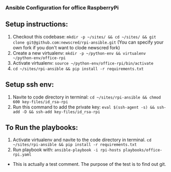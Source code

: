 ### Ansible Configuration for office RaspberryPi

## Setup instructions:

1. Checkout this codebase: `mkdir -p ~/sites/ && cd ~/sites/ && git clone git@github.com:newscred/rpi-ansible.git` (You can specify your own fork if you don't want to clode newscred fork)
2. Create a new virtualenv: `mkdir -p ~/python-env && virtualenv ~/python-env/office-rpi`
3. Activate virtualenv: `source ~/python-env/office-rpi/bin/activate`
4. `cd ~/sites/rpi-ansible && pip install -r requirements.txt`

## Setup ssh env:
1. Navite to code directory in terminal: `cd ~/sites/rpi-ansible && chmod 600 key-files/id_rsa-rpi`
2. Run this command to add the private key: `eval $(ssh-agent -s) && ssh-add -D && ssh-add key-files/id_rsa-rpi`


## To Run the playbooks:
1. Activate virtualenv and navite to the code directory in terminal. `cd ~/sites/rpi-ansible && pip install -r requirements.txt`
2. Run playbook with: `ansible-playbook -i rpi-hosts playbooks/office-rpi.yaml`


<!-- Test comment -->

* This is actually a test comment. The purpose of the test is to find out git.
